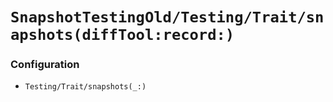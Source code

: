 # ``SnapshotTestingOld/Testing/Trait/snapshots(diffTool:record:)``

### Configuration

- ``Testing/Trait/snapshots(_:)``
